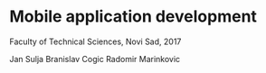 # Mobile application development

Faculty of Technical Sciences, Novi Sad, 2017


Jan Sulja
Branislav Cogic
Radomir Marinkovic
